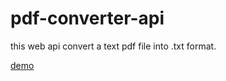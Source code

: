 # pdf-converter-api
this web api convert a text pdf file into .txt format.

  [demo](https://pdf-converter-api.herokuapp.com/)
